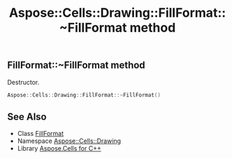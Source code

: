 ﻿---
title: Aspose::Cells::Drawing::FillFormat::~FillFormat method
linktitle: ~FillFormat
second_title: Aspose.Cells for C++ API Reference
description: 'Aspose::Cells::Drawing::FillFormat::~FillFormat method. Destructor in C++.'
type: docs
weight: 200
url: /cpp/aspose.cells.drawing/fillformat/~fillformat/
---
## FillFormat::~FillFormat method


Destructor.

```cpp
Aspose::Cells::Drawing::FillFormat::~FillFormat()
```

## See Also

* Class [FillFormat](../)
* Namespace [Aspose::Cells::Drawing](../../)
* Library [Aspose.Cells for C++](../../../)
